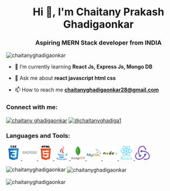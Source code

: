 <h1 align="center">Hi 👋, I'm Chaitany Prakash Ghadigaonkar</h1>
<h3 align="center">Aspiring MERN Stack developer from INDIA</h3>

<p align="left"> <img src="https://komarev.com/ghpvc/?username=chaitanyghadigaonkar&label=Profile%20views&color=0e75b6&style=flat" alt="chaitanyghadigaonkar" /> </p>

- 🌱 I’m currently learning **React Js, Express Js, Mongo DB**

- 💬 Ask me about **react javascript html css**

- 📫 How to reach me **chaitanyghadigaonkar28@gmail.com**

<h3 align="left">Connect with me:</h3>
<p align="left">
<a href="www.linkedin.com/in/chaitany-ghadigaonkar" target="blank"><img align="center" src="https://raw.githubusercontent.com/rahuldkjain/github-profile-readme-generator/master/src/images/icons/Social/linked-in-alt.svg" alt="chaitany ghadigaonkar" height="30" width="40" /></a>
<a href="https://www.hackerrank.com/chaitanyghadiga1" target="blank"><img align="center" src="https://raw.githubusercontent.com/rahuldkjain/github-profile-readme-generator/master/src/images/icons/Social/hackerrank.svg" alt="@chaitanyghadiga1" height="30" width="40" /></a>
</p>

<h3 align="left">Languages and Tools:</h3>
<p align="left"> <a href="https://www.w3schools.com/css/" target="_blank" rel="noreferrer"> <img src="https://raw.githubusercontent.com/devicons/devicon/master/icons/css3/css3-original-wordmark.svg" alt="css3" width="40" height="40"/> </a> <a href="https://expressjs.com" target="_blank" rel="noreferrer"> <img src="https://raw.githubusercontent.com/devicons/devicon/master/icons/express/express-original-wordmark.svg" alt="express" width="40" height="40"/> </a> <a href="https://www.w3.org/html/" target="_blank" rel="noreferrer"> <img src="https://raw.githubusercontent.com/devicons/devicon/master/icons/html5/html5-original-wordmark.svg" alt="html5" width="40" height="40"/> </a> <a href="https://www.java.com" target="_blank" rel="noreferrer"> <img src="https://raw.githubusercontent.com/devicons/devicon/master/icons/java/java-original.svg" alt="java" width="40" height="40"/> </a> <a href="https://www.mongodb.com/" target="_blank" rel="noreferrer"> <img src="https://raw.githubusercontent.com/devicons/devicon/master/icons/mongodb/mongodb-original-wordmark.svg" alt="mongodb" width="40" height="40"/> </a> <a href="https://www.mysql.com/" target="_blank" rel="noreferrer"> <img src="https://raw.githubusercontent.com/devicons/devicon/master/icons/mysql/mysql-original-wordmark.svg" alt="mysql" width="40" height="40"/> </a> <a href="https://nodejs.org" target="_blank" rel="noreferrer"> <img src="https://raw.githubusercontent.com/devicons/devicon/master/icons/nodejs/nodejs-original-wordmark.svg" alt="nodejs" width="40" height="40"/> </a> <a href="https://reactjs.org/" target="_blank" rel="noreferrer"> <img src="https://raw.githubusercontent.com/devicons/devicon/master/icons/react/react-original-wordmark.svg" alt="react" width="40" height="40"/> </a> <a href="https://redux.js.org" target="_blank" rel="noreferrer"> <img src="https://raw.githubusercontent.com/devicons/devicon/master/icons/redux/redux-original.svg" alt="redux" width="40" height="40"/> </a> </p>

<p><img align="left" src="https://github-readme-stats.vercel.app/api/top-langs?username=chaitanyghadigaonkar&show_icons=true&locale=en&layout=compact" alt="chaitanyghadigaonkar" /></p>

<p>&nbsp;<img align="center" src="https://github-readme-stats.vercel.app/api?username=chaitanyghadigaonkar&show_icons=true&locale=en" alt="chaitanyghadigaonkar" /></p>

<p><img align="center" src="https://github-readme-streak-stats.herokuapp.com/?user=chaitanyghadigaonkar&" alt="chaitanyghadigaonkar" /></p>

